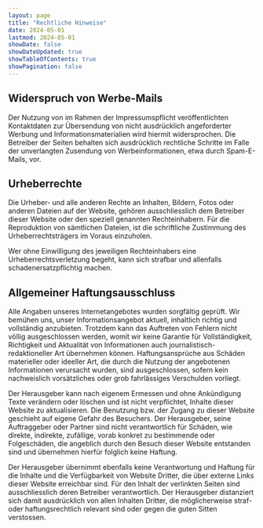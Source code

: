 ```yaml
---
layout: page
title: "Rechtliche Hinweise"
date: 2024-05-01
lastmod: 2024-05-01
showDate: false
showDateUpdated: true
showTableOfContents: true
showPagination: false
---
```


## Widerspruch von Werbe-Mails

Der Nutzung von im Rahmen der Impressumspflicht veröffentlichten Kontaktdaten
zur Übersendung von nicht ausdrücklich angeforderter Werbung und
Informationsmaterialien wird hiermit widersprochen. Die Betreiber der Seiten
behalten sich ausdrücklich rechtliche Schritte im Falle der unverlangten
Zusendung von Werbeinformationen, etwa durch Spam-E-Mails, vor.

## Urheberrechte

Die Urheber- und alle anderen Rechte an Inhalten, Bildern, Fotos oder anderen
Dateien auf der Website, gehören ausschliesslich dem Betreiber dieser Website
oder den speziell genannten Rechteinhabern. Für die Reproduktion von sämtlichen
Dateien, ist die schriftliche Zustimmung des Urheberrechtsträgers im Voraus
einzuholen.

Wer ohne Einwilligung des jeweiligen Rechteinhabers eine Urheberrechtsverletzung
begeht, kann sich strafbar und allenfalls schadenersatzpflichtig machen.

## Allgemeiner Haftungsausschluss

Alle Angaben unseres Internetangebotes wurden sorgfältig geprüft. Wir bemühen
uns, unser Informationsangebot aktuell, inhaltlich richtig und vollständig
anzubieten. Trotzdem kann das Auftreten von Fehlern nicht völlig ausgeschlossen
werden, womit wir keine Garantie für Vollständigkeit, Richtigkeit und Aktualität
von Informationen auch journalistisch-redaktioneller Art übernehmen können.
Haftungsansprüche aus Schäden materieller oder ideeller Art, die durch die
Nutzung der angebotenen Informationen verursacht wurden, sind ausgeschlossen,
sofern kein nachweislich vorsätzliches oder grob fahrlässiges Verschulden
vorliegt.

Der Herausgeber kann nach eigenem Ermessen und ohne Ankündigung Texte verändern
oder löschen und ist nicht verpflichtet, Inhalte dieser Website zu
aktualisieren. Die Benutzung bzw. der Zugang zu dieser Website geschieht auf
eigene Gefahr des Besuchers. Der Herausgeber, seine Auftraggeber oder Partner
sind nicht verantwortlich für Schäden, wie direkte, indirekte, zufällige, vorab
konkret zu bestimmende oder Folgeschäden, die angeblich durch den Besuch dieser
Website entstanden sind und übernehmen hierfür folglich keine Haftung.

Der Herausgeber übernimmt ebenfalls keine Verantwortung und Haftung für die
Inhalte und die Verfügbarkeit von Website Dritter, die über externe Links dieser
Website erreichbar sind. Für den Inhalt der verlinkten Seiten sind
ausschliesslich deren Betreiber verantwortlich. Der Herausgeber distanziert sich
damit ausdrücklich von allen Inhalten Dritter, die möglicherweise straf- oder
haftungsrechtlich relevant sind oder gegen die guten Sitten verstossen.
